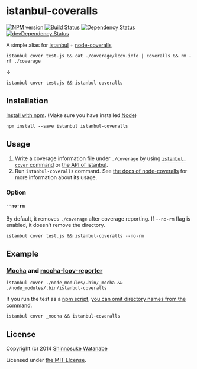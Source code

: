 # istanbul-coveralls 

[![NPM version](https://badge.fury.io/js/istanbul-coveralls.svg)](https://www.npmjs.org/package/istanbul-coveralls)
[![Build Status](https://travis-ci.org/shinnn/istanbul-coveralls.svg?branch=master)](https://travis-ci.org/shinnn/istanbul-coveralls)
[![Dependency Status](https://david-dm.org/shinnn/istanbul-coveralls.svg)](https://david-dm.org/shinnn/istanbul-coveralls)
[![devDependency Status](https://david-dm.org/shinnn/istanbul-coveralls/dev-status.svg)](https://david-dm.org/shinnn/istanbul-coveralls#info=devDependencies)

A simple alias for [istanbul](https://github.com/gotwarlost/istanbul) + [node-coveralls](https://github.com/cainus/node-coveralls)

```
istanbul cover test.js && cat ./coverage/lcov.info | coveralls && rm -rf ./coverage
```

↓

```
istanbul cover test.js && istanbul-coveralls
```

## Installation

[Install with npm](https://www.npmjs.org/doc/cli/npm-install.html). (Make sure you have installed [Node](http://nodejs.org/))

```
npm install --save istanbul istanbul-coveralls
```

## Usage

1. Write a coverage information file under `./coverage` by using [`istanbul cover` command](https://github.com/gotwarlost/istanbul#the-cover-command) or [the API of istanbul](https://github.com/gotwarlost/istanbul#api).
2. Run `istanbul-coveralls` command. See [the docs of node-coveralls](https://github.com/cainus/node-coveralls#usage) for more information about its usage.

### Option

#### `--no-rm`

By default, it removes `./coverage` after coverage reporting. If `--no-rm` flag is enabled, it doesn't remove the directory.

```
istanbul cover test.js && istanbul-coveralls --no-rm
```

## Example

### [Mocha](http://visionmedia.github.io/mocha/) and [mocha-lcov-reporter](https://github.com/StevenLooman/mocha-lcov-reporter)

```
istanbul cover ./node_modules/.bin/_mocha && ./node_modules/.bin/istanbul-coveralls
```

If you run the test as a [npm script](https://www.npmjs.org/doc/misc/npm-scripts.html), [you can omit directory names from the command](https://www.npmjs.org/doc/misc/npm-scripts.html#path).

```
istanbul cover _mocha && istanbul-coveralls
```

## License

Copyright (c) 2014 [Shinnosuke Watanabe](https://github.com/shinnn)

Licensed under [the MIT LIcense](./LICENSE).
